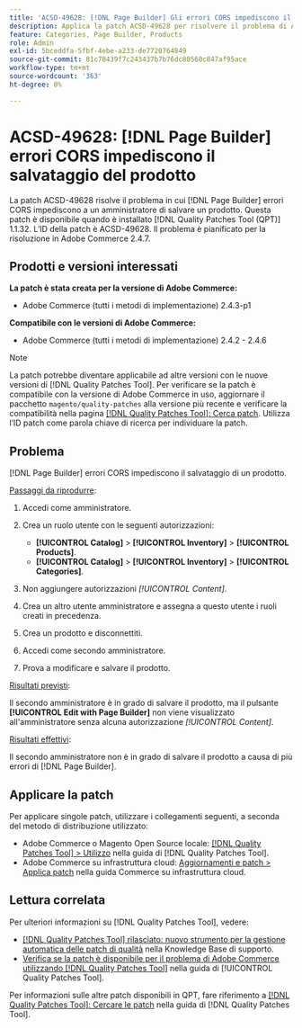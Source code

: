 ```yaml
---
title: 'ACSD-49628: [!DNL Page Builder] Gli errori CORS impediscono il salvataggio del prodotto'
description: Applica la patch ACSD-49628 per risolvere il problema di Adobe Commerce in cui gli errori  [!DNL Page Builder] CORS impediscono il salvataggio del prodotto.
feature: Categories, Page Builder, Products
role: Admin
exl-id: 5bceddfa-5fbf-4ebe-a233-de7720764849
source-git-commit: 81c78439f7c243437b7b76dc80560c847af95ace
workflow-type: tm+mt
source-wordcount: '363'
ht-degree: 0%

---
```


# ACSD-49628: [!DNL Page Builder] errori CORS impediscono il salvataggio del prodotto

La patch ACSD-49628 risolve il problema in cui [!DNL Page Builder] errori CORS impediscono a un amministratore di salvare un prodotto. Questa patch è disponibile quando è installato [!DNL Quality Patches Tool (QPT)] 1.1.32. L’ID della patch è ACSD-49628. Il problema è pianificato per la risoluzione in Adobe Commerce 2.4.7.

## Prodotti e versioni interessati

**La patch è stata creata per la versione di Adobe Commerce:**

* Adobe Commerce (tutti i metodi di implementazione) 2.4.3-p1

**Compatibile con le versioni di Adobe Commerce:**

* Adobe Commerce (tutti i metodi di implementazione) 2.4.2 - 2.4.6

>[!NOTE]
>
>La patch potrebbe diventare applicabile ad altre versioni con le nuove versioni di [!DNL Quality Patches Tool]. Per verificare se la patch è compatibile con la versione di Adobe Commerce in uso, aggiornare il pacchetto `magento/quality-patches` alla versione più recente e verificare la compatibilità nella pagina [[!DNL Quality Patches Tool]: Cerca patch](https://experienceleague.adobe.com/tools/commerce-quality-patches/index.html?lang=it). Utilizza l’ID patch come parola chiave di ricerca per individuare la patch.

## Problema

[!DNL Page Builder] errori CORS impediscono il salvataggio di un prodotto.

<u>Passaggi da riprodurre</u>:

1. Accedi come amministratore.
1. Crea un ruolo utente con le seguenti autorizzazioni:

   * **[!UICONTROL Catalog]** > **[!UICONTROL Inventory]** > **[!UICONTROL Products]**.
   * **[!UICONTROL Catalog]** > **[!UICONTROL Inventory]** > **[!UICONTROL Categories]**.

1. Non aggiungere autorizzazioni *[!UICONTROL Content]*.
1. Crea un altro utente amministratore e assegna a questo utente i ruoli creati in precedenza.
1. Crea un prodotto e disconnettiti.
1. Accedi come secondo amministratore.
1. Prova a modificare e salvare il prodotto.

<u>Risultati previsti</u>:

Il secondo amministratore è in grado di salvare il prodotto, ma il pulsante **[!UICONTROL Edit with Page Builder]** non viene visualizzato all&#39;amministratore senza alcuna autorizzazione *[!UICONTROL Content]*.

<u>Risultati effettivi</u>:

Il secondo amministratore non è in grado di salvare il prodotto a causa di più errori di [!DNL Page Builder].

## Applicare la patch

Per applicare singole patch, utilizzare i collegamenti seguenti, a seconda del metodo di distribuzione utilizzato:

* Adobe Commerce o Magento Open Source locale: [[!DNL Quality Patches Tool] > Utilizzo](/help/tools/quality-patches-tool/usage.md) nella guida di [!DNL Quality Patches Tool].
* Adobe Commerce su infrastruttura cloud: [Aggiornamenti e patch > Applica patch](https://experienceleague.adobe.com/docs/commerce-cloud-service/user-guide/develop/upgrade/apply-patches.html?lang=it) nella guida Commerce su infrastruttura cloud.

## Lettura correlata

Per ulteriori informazioni su [!DNL Quality Patches Tool], vedere:

* [[!DNL Quality Patches Tool] rilasciato: nuovo strumento per la gestione automatica delle patch di qualità](https://experienceleague.adobe.com/it/docs/commerce-knowledge-base/kb/announcements/commerce-announcements/magento-quality-patches-released-new-tool-to-self-serve-quality-patches) nella Knowledge Base di supporto.
* [Verifica se la patch è disponibile per il problema di Adobe Commerce utilizzando  [!DNL Quality Patches Tool]](/help/tools/quality-patches-tool/patches-available-in-qpt/check-patch-for-magento-issue-with-magento-quality-patches.md) nella guida di [!UICONTROL Quality Patches Tool].


Per informazioni sulle altre patch disponibili in QPT, fare riferimento a [[!DNL Quality Patches Tool]: Cercare le patch](https://experienceleague.adobe.com/tools/commerce-quality-patches/index.html?lang=it) nella guida di [!DNL Quality Patches Tool].
